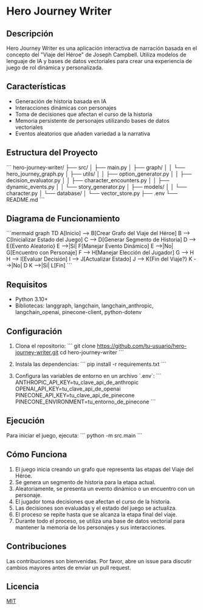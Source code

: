 # Hero Journey Writer

## Descripción
Hero Journey Writer es una aplicación interactiva de narración basada en el concepto del "Viaje del Héroe" de Joseph Campbell. Utiliza modelos de lenguaje de IA y bases de datos vectoriales para crear una experiencia de juego de rol dinámica y personalizada.

## Características
- Generación de historia basada en IA
- Interacciones dinámicas con personajes
- Toma de decisiones que afectan el curso de la historia
- Memoria persistente de personajes utilizando bases de datos vectoriales
- Eventos aleatorios que añaden variedad a la narrativa

## Estructura del Proyecto
\`\`\`
hero-journey-writer/
├── src/
│   ├── main.py
│   ├── graph/
│   │   └── hero_journey_graph.py
│   ├── utils/
│   │   ├── option_generator.py
│   │   ├── decision_evaluator.py
│   │   ├── character_encounters.py
│   │   ├── dynamic_events.py
│   │   └── story_generator.py
│   ├── models/
│   │   └── character.py
│   └── database/
│       └── vector_store.py
├── .env
└── README.md
\`\`\`

## Diagrama de Funcionamiento
\`\`\`mermaid
graph TD
    A[Inicio] --> B[Crear Grafo del Viaje del Héroe]
    B --> C[Inicializar Estado del Juego]
    C --> D[Generar Segmento de Historia]
    D --> E{Evento Aleatorio}
    E -->|Sí| F[Manejar Evento Dinámico]
    E -->|No| G[Encuentro con Personaje]
    F --> H[Manejar Elección del Jugador]
    G --> H
    H --> I[Evaluar Decisión]
    I --> J[Actualizar Estado]
    J --> K{Fin del Viaje?}
    K -->|No| D
    K -->|Sí| L[Fin]
\`\`\`

## Requisitos
- Python 3.10+
- Bibliotecas: langgraph, langchain, langchain_anthropic, langchain_openai, pinecone-client, python-dotenv

## Configuración
1. Clona el repositorio:
   \`\`\`
   git clone https://github.com/tu-usuario/hero-journey-writer.git
   cd hero-journey-writer
   \`\`\`

2. Instala las dependencias:
   \`\`\`
   pip install -r requirements.txt
   \`\`\`

3. Configura las variables de entorno en un archivo \`.env\`:
   \`\`\`
   ANTHROPIC_API_KEY=tu_clave_api_de_anthropic
   OPENAI_API_KEY=tu_clave_api_de_openai
   PINECONE_API_KEY=tu_clave_api_de_pinecone
   PINECONE_ENVIRONMENT=tu_entorno_de_pinecone
   \`\`\`

## Ejecución
Para iniciar el juego, ejecuta:
\`\`\`
python -m src.main
\`\`\`

## Cómo Funciona
1. El juego inicia creando un grafo que representa las etapas del Viaje del Héroe.
2. Se genera un segmento de historia para la etapa actual.
3. Aleatoriamente, se presenta un evento dinámico o un encuentro con un personaje.
4. El jugador toma decisiones que afectan el curso de la historia.
5. Las decisiones son evaluadas y el estado del juego se actualiza.
6. El proceso se repite hasta que se alcanza la etapa final del viaje.
7. Durante todo el proceso, se utiliza una base de datos vectorial para mantener la memoria de los personajes y sus interacciones.

## Contribuciones
Las contribuciones son bienvenidas. Por favor, abre un issue para discutir cambios mayores antes de enviar un pull request.

## Licencia
[MIT](https://choosealicense.com/licenses/mit/)
